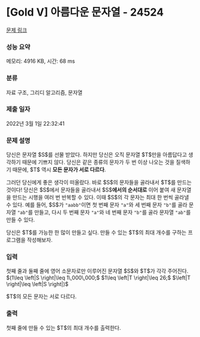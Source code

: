 # [Gold V] 아름다운 문자열 - 24524 

[문제 링크](https://www.acmicpc.net/problem/24524) 

### 성능 요약

메모리: 4916 KB, 시간: 68 ms

### 분류

자료 구조, 그리디 알고리즘, 문자열

### 제출 일자

2022년 3월 1일 22:32:41

### 문제 설명

<p>당신은 문자열 $S$를 선물 받았다. 하지만 당신은 오직 문자열 $T$만을 아름답다고 생각하기 때문에 기쁘지 않다. 당신은 같은 종류의 문자가 두 번 이상 나오는 것을 질색하기 때문에, $T$ 역시 <strong>모든 문자가 서로 다르다</strong>.</p>

<p>그러던 당신에게 좋은 생각이 떠올랐다. 바로 $S$의 문자들을 골라내서 $T$를 만드는 것이다! 당신은 $S$에서 문자들을 골라내서 $S$<strong>에서의 순서대로</strong> 이어 붙여 새 문자열을 만드는 시행을 여러 번 반복할 수 있다. 이때 $S$의 각 문자는 최대 한 번씩 골라낼 수 있다. 예를 들어, $S$가 <code>"aabb"</code>이면 첫 번째 문자 <code>"a"</code>와 세 번째 문자 <code>"b"</code>를 골라 문자열 <code>"ab"</code>를 만들고, 다시 두 번째 문자 <code>"a"</code>와 네 번째 문자 <code>"b"</code>를 골라 문자열 <code>"ab"</code>를 만들 수 있다.</p>

<p>당신은 $T$를 가능한 한 많이 만들고 싶다. 만들 수 있는 $T$의 최대 개수를 구하는 프로그램을 작성해보자.</p>

### 입력 

 <p>첫째 줄과 둘째 줄에 영어 소문자로만 이루어진 문자열 $S$와 $T$가 각각 주어진다. $(1\leq \left|S \right|\leq 1\,000\,000;$ $1\leq \left|T \right|\leq 26;$ $\left|T \right|\leq \left|S \right|)$</p>

<p>$T$의 모든 문자는 서로 다르다.</p>

### 출력 

 <p>첫째 줄에 만들 수 있는 $T$의 최대 개수를 출력한다.</p>

